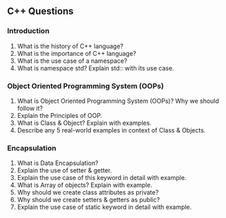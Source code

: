 ## C++ Questions

### Introduction

1. What is the history of C++ language?
2. What is the importance of C++ language?
3. What is the use case of a namespace?
4. What is namespace std? Explain std:: with its use case.

### Object Oriented Programming System (OOPs)

1. What is Object Oriented Programming System (OOPs)? Why we should follow it?
2. Explain the Principles of OOP.
3. What is Class & Object? Explain with examples.
4. Describe any 5 real-world examples in context of Class & Objects.

### Encapsulation

1. What is Data Encapsulation?
2. Explain the use of setter & getter.
3. Explain the use case of this keyword in detail with example.
4. What is Array of objects? Explain with example.
5. Why should we create class attributes as private?
6. Why should we create setters & getters as public?
7. Explain the use case of static keyword in detail with example.
